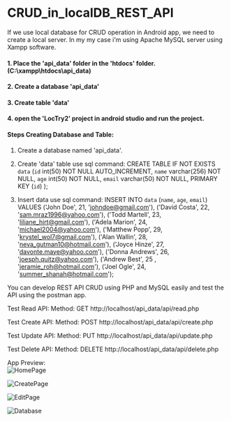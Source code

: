 # CRUD_in_localDB_REST_API

If we use local database for CRUD operation in Android app, we need to create a local server. In my my case i'm using Apache MySQL server using Xampp software.  

#### 1. Place the 'api_data' folder in the 'htdocs' folder. (C:\xampp\htdocs\api_data)
#### 2. Create a database 'api_data'
#### 3. Create table 'data'
#### 4. open the 'LocTry2' project in android studio and run the project.

#### Steps Creating Database and Table:
1. Create a database named 'api_data'.
2. Create 'data' table
        use sql command:
        CREATE TABLE IF NOT EXISTS `data` 
        (`id` int(50) NOT NULL AUTO_INCREMENT,
         `name` varchar(256) NOT NULL,
         `age` int(50) NOT NULL,
         `email` varchar(50) NOT NULL,
         PRIMARY KEY (`id`)
        );

3. Insert data
        use sql command:
        INSERT INTO `data` (`name`, `age`, `email`) VALUES
        ('John Doe', 21, 'johndoe@gmail.com'),
        ('David Costa', 22, 'sam.mraz1996@yahoo.com'),
        ('Todd Martell', 23, 'liliane_hirt@gmail.com'),
        ('Adela Marion', 24, 'michael2004@yahoo.com'),
        ('Matthew Popp', 29, 'krystel_wol7@gmail.com'),
        ('Alan Wallin', 28, 'neva_gutman10@hotmail.com'),
        ('Joyce Hinze', 27, 'davonte.maye@yahoo.com'),
        ('Donna Andrews', 26, 'joesph.quitz@yahoo.com'),
        ('Andrew Best', 25 , 'jeramie_roh@hotmail.com'),
        ('Joel Ogle', 24, 'summer_shanah@hotmail.com');

You can develop REST API CRUD using PHP and MySQL easily and test the API using the postman app.

Test Read API:
Method: GET
http://localhost/api_data/api/read.php

Test Create API:
Method: POST
http://localhost/api_data/api/create.php

Test Update API:
Method: PUT
http://localhost/api_data/api/update.php

Test Delete API:
Method: DELETE
http://localhost/api_data/api/delete.php

App Preview:  
![HomePage](https://github.com/mahadyhasan999/CRUD_in_localDB_REST_API/assets/61708989/d56c096c-688f-4746-8756-b11434d715d4)  

![CreatePage](https://github.com/mahadyhasan999/CRUD_in_localDB_REST_API/assets/61708989/e21256fe-75f6-4c23-b921-88120a5d8dbe)  

![EditPage](https://github.com/mahadyhasan999/CRUD_in_localDB_REST_API/assets/61708989/2bca42dd-eb6a-4959-a081-e767944b19be)  

![Database](https://github.com/mahadyhasan999/CRUD_in_localDB_REST_API/assets/61708989/fb0dc41c-5014-4a1d-af0b-6e221faa89cf)  


